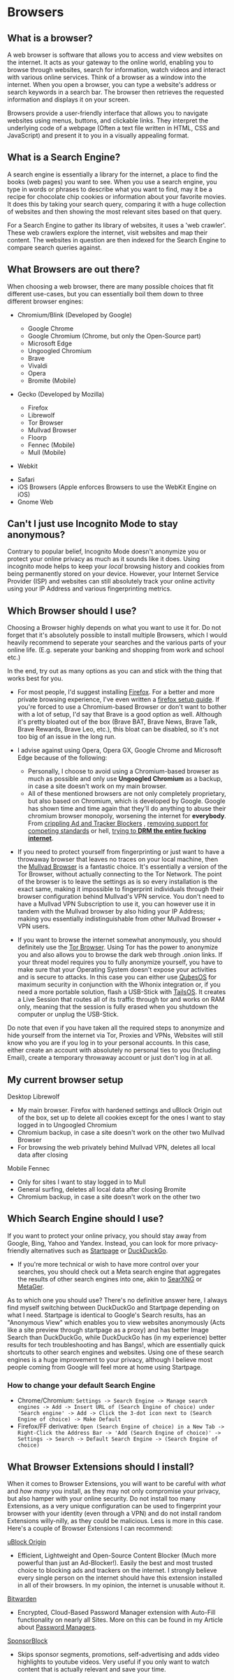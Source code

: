# Browsers

## What is a browser?

A web browser is software that allows you to access and view websites on the internet. It acts as your gateway to the online world, enabling you to browse through websites, search for information, watch videos and interact with various online services. Think of a browser as a window into the internet. When you open a browser, you can type a website's address or search keywords in a search bar. The browser then retrieves the requested information and displays it on your screen.

Browsers provide a user-friendly interface that allows you to navigate websites using menus, buttons, and clickable links. They interpret the underlying code of a webpage (Often a text file written in HTML, CSS and JavaScript) and present it to you in a visually appealing format.

## What is a Search Engine?

A search engine is essentially a library for the internet, a place to find the books (web pages) you want to see. When you use a search engine, you type in words or phrases to describe what you want to find, may it be a recipe for chocolate chip cookies or information about your favorite movies. It does this by taking your search query, comparing it with a huge collection of websites and then showing the most relevant sites based on that query.

For a Search Engine to gather its library of websites, it uses a 'web crawler'. These web crawlers explore the internet, visit websites and map their content. The websites in question are then indexed for the Search Engine to compare search queries against.

## What Browsers are out there?

When choosing a web browser, there are many possible choices that fit different use-cases, but you can essentially boil them down to three different browser engines:

- Chromium/Blink (Developed by Google) 
  * Google Chrome
  * Google Chromium (Chrome, but only the Open-Source part)
  * Microsoft Edge
  * Ungoogled Chromium
  * Brave
  * Vivaldi
  * Opera
  * Bromite (Mobile)
- Gecko (Developed by Mozilla)
  * Firefox
  * Librewolf
  * Tor Browser
  * Mullvad Browser
  * Floorp
  * Fennec (Mobile)
  * Mull (Mobile)

- Webkit
 * Safari
 * iOS Browsers (Apple enforces Browsers to use the WebKit Engine on iOS)
 * Gnome Web

## Can't I just use Incognito Mode to stay anonymous?

Contrary to popular belief, Incognito Mode doesn't anonymize you or protect your online privacy as much as it sounds like it does. Using incognito mode helps to keep your _local_ browsing history and cookies from being permanently stored on your device. However, your Internet Service Provider (ISP) and websites can still absolutely track your online activity using your IP Address and various fingerprinting metrics.

## Which Browser should I use?

Choosing a Browser highly depends on what you want to use it for. Do not forget that it's absolutely possible to install multiple Browsers, which I would heavily recommend to seperate your searches and the various parts of your online life. (E.g. seperate your banking and shopping from work and school etc.)

In the end, try out as many options as you can and stick with the thing that works best for you.

- For most people, I'd suggest installing ﻿﻿﻿<a href="https://www.mozilla.org/en-US/firefox/new/" target="\_blank">Firefox</a>. For a better and more private browsing experience, I've even written a [firefox setup guide](/content/guides/firefoxsetup.md). If you're forced to use a Chromium-based Browser or don't want to bother with a lot of setup, I'd say that Brave is a good option as well. Although it's pretty bloated out of the box (Brave BAT, Brave News, Brave Talk, Brave Rewards, Brave Leo, etc.), this bloat can be disabled, so it's not too big of an issue in the long run.

- I advise against using Opera, Opera GX, Google Chrome and Microsoft Edge because of the following:
  - Personally, I choose to avoid using a Chromium-based browser as much as possible and only use **Ungoogled Chromium** as a backup, in case a site doesn't work on my main browser.
  - All of these mentioned browsers are not only completely proprietary, but also based on Chromium, which is developed by Google. Google has shown time and time again that they'll do anything to abuse their chromium browser monopoly, worsening the internet for **everybody**. From <a href="https://youtu.be/18VM1xZQdXc?si=EMr2bCrFeC2ttjTP" target="\_blank">crippling Ad and Tracker Blockers</a> , <a href="https://youtu.be/Jyk87VVfh9s?si=nkzjgPDybc2j1tOE" target="\_blank">removing support for competing standards</a> or hell, <a href="https://youtu.be/0i0Ho-x7s_U?si=bph6GX0aqvMPJaYL" target="\_blank">trying to **DRM the entire fucking internet**</a>.

- If you need to protect yourself from fingerprinting or just want to have a throwaway browser that leaves no traces on your local machine, then the <a href="https://mullvad.net/en/browser" target="\_blank">Mullvad Browser</a> is a fantastic choice. It's essentially a version of the Tor Browser, without actually connecting to the Tor Network. The point of the browser is to leave the settings as is so every installation is the exact same, making it impossible to fingerprint individuals through their browser configuration behind Mullvad's VPN service. You don't need to have a Mullvad VPN Subscription to use it, you can however use it in tandem with the Mullvad browser by also hiding your IP Address; making you essentially indistinguishable from other Mullvad Browser + VPN users.

- If you want to browse the internet somewhat anonymously, you should definitely use the <a href="https://www.torproject.org/" target="\_blank">Tor Browser</a>. Using Tor has the power to anonymize you and also allows you to browse the dark web through .onion links. If your threat model requires you to fully anonymize yourself, you have to make sure that your Operating System doesn't expose your activities and is secure to attacks. In this case you can either use <a href="https://www.qubes-os.org/" target="\_blank">QubesOS</a> for maximum security in conjunction with the Whonix integration or, if you need a more portable solution, flash a USB-Stick with <a href="https://tails.net/" target="\_blank">TailsOS</a>. It creates a Live Session that routes all of its traffic through tor and works on RAM only, meaning that the session is fully erased when you shutdown the computer or unplug the USB-Stick.

Do note that even if you have taken all the required steps to anonymize and hide yourself from the internet via Tor, Proxies and VPNs, Websites will still know who you are if you log in to your personal accounts. In this case, either create an account with absolutely no personal ties to you (Including Email), create a temporary throwaway account or just don't log in at all.

## My current browser setup

Desktop
Librewolf
- My main browser. Firefox with hardened settings and uBlock Origin out of the box, set up to delete all cookies except for the ones I want to stay logged in to
Ungoogled Chromium
- Chromium backup, in case a site doesn't work on the other two
Mullvad Browser
- For browsing the web privately behind Mullvad VPN, deletes all local data after closing

Mobile
Fennec
- Only for sites I want to stay logged in to
Mull
- General surfing, deletes all local data after closing
Bromite
- Chromium backup, in case a site doesn't work on the other two

## Which Search Engine should I use?

If you want to protect your online privacy, you should stay away from Google, Bing, Yahoo and Yandex. Instead, you can look for more privacy-friendly alternatives such as <a href="https://www.startpage.com" target="\_blank">Startpage</a> or <a href="https://www.duckduckgo.com" target="\_blank">DuckDuckGo</a>. 
- If you're more technical or wish to have more control over your searches, you should check out a Meta search engine that aggregates the results of other search engines into one, akin to <a href="https://docs.searxng.org" target="\_blank">SearXNG</a> or <a href="https://metager.org/" target="\_blank">MetaGer</a>.

As to which one you should use? There's no definitive answer here, I always find myself switching between DuckDuckGo and Startpage depending on what I need. Startpage is identical to Google's Search results, has an "Anonymous View" which enables you to view websites anonymously (Acts like a site preview through startpage as a proxy) and has better Image Search than DuckDuckGo, while DuckDuckGo has (in my experience) better results for tech troubleshooting and has Bangs!, which are essentially quick shortcuts to other search engines and websites. Using one of these search engines is a huge improvement to your privacy, although I believe most people coming from Google will feel more at home using Startpage.

### How to change your default Search Engine

- Chrome/Chromium:   `Settings -> Search Engine -> Manage search engines -> Add -> Insert URL of (Search Engine of choice) under 'Search engine' -> Add -> Click the 3-dot icon next to (Search Engine of choice) -> Make Default`
- Firefox/FF derivative:    `Open (Search Engine of choice) in a New Tab -> Right-Click the Address Bar -> 'Add (Search Engine of choice)' -> Settings -> Search -> Default Search Engine -> (Search Engine of choice)`

## What Browser Extensions should I install?

When it comes to Browser Extensions, you will want to be careful with *what* and *how many* you install, as they may not only compromise your privacy, but also hamper with your online security. Do not install too many Extensions, as a very unique configuration can be used to fingerprint your browser with your identity (even through a VPN) and do not install random Extensions willy-nilly, as they could be malicious. Less is more in this case. Here's a couple of Browser Extensions I can recommend:

<a href="https://ublockorigin.com/" target="\_blank">uBlock Origin</a>
- Efficient, Lightweight and Open-Source Content Blocker (Much more powerful than just an Ad-Blocker!). Easily the best and most trusted choice to blocking ads and trackers on the internet. I strongly believe every single person on the internet should have this extension installed in all of their browsers. In my opinion, the internet is unusable without it.

<a href="https://bitwarden.com/" target="\_blank">Bitwarden</a>
- Encrypted, Cloud-Based Password Manager extension with Auto-Fill functionality on nearly all Sites. More on this can be found in my Article about [Password Managers](/content/tools/password-managers.md).

<a href="https://sponsor.ajay.app/" target="\_blank">SponsorBlock</a>
- Skips sponsor segments, promotions, self-advertising and adds video highlights to youtube videos. Very useful if you only want to watch content that is actually relevant and save your time.
